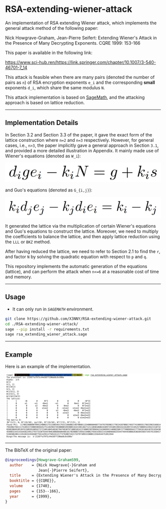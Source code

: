 # RSA-extending-wiener-attack

An implementation of RSA extending Wiener attack, which implements the general attack method of the following paper:

Nick Howgrave-Graham, Jean-Pierre Seifert:
Extending Wiener's Attack in the Presence of Many Decrypting Exponents. CQRE 1999: 153-166

This paper is available in the following link:

https://www.sci-hub.ren/https://link.springer.com/chapter/10.1007/3-540-46701-7_14

This attack is feasible when there are many pairs (denoted the number of pairs as `n`) of RSA encryption exponents `e_i` and the corresponding **small** exponents `d_i`, which share the same modulus `N`.

This attack implementation is based on [SageMath](https://www.sagemath.org/), and the attacking approach is based on lattice reduction.

---

## Implementation Details

In Section 3.2 and Section 3.3 of the paper, it gave the exact form of the lattice construction where `n=2` and `n=3` respectively. However, for general cases, i.e., `n>3`, the paper implicitly gave a general approach in Section `3.1`, and provided a more detailed illustration in Appendix. It mainly made use of Wiener's equations (denoted as `W_i`):

![Wiener's equations](images/wiener.png)

and Guo's equations (denoted as `G_{i,j}`):

![Guo's equations](images/guo.png)

It generated the lattice via the multiplication of certain Wiener's equations and Guo's equations to construct the lattice. Moreover, we need to multiply the coefficients to balance the lattice, and then apply lattice reduction using the `LLL` or `BKZ` method.

After having reduced the lattice, we need to refer to Section 2.1 to find the `r`, and factor `N` by solving the quadratic equation with respect to `p` and `q`.

This repository implements the automatic generation of the equations (lattice), and can perform the attack when `n<=6` at a reasonable cost of time and memory.

---

## Usage

* It can only run in *`SAGEMATH`* environment.

```bash
git clone https://github.com/X3NNY/RSA-extending-wiener-attack.git
cd ./RSA-extending-wiener-attack/
sage --pip install -r requirements.txt
sage rsa_extending_wiener_attack.sage
```

---

## Example

Here is an example of the implementation.

![example](images/example.png)

---

The BibTeX of the original paper:

```bibtex
@inproceedings{Howgrave-GrahamS99,
  author    = {Nick Howgrave{-}Graham and
               Jean{-}Pierre Seifert},
  title     = {Extending Wiener's Attack in the Presence of Many Decrypting Exponents},
  booktitle = {{CQRE}},
  volume    = {1740},
  pages     = {153--166},
  year      = {1999},
}
```